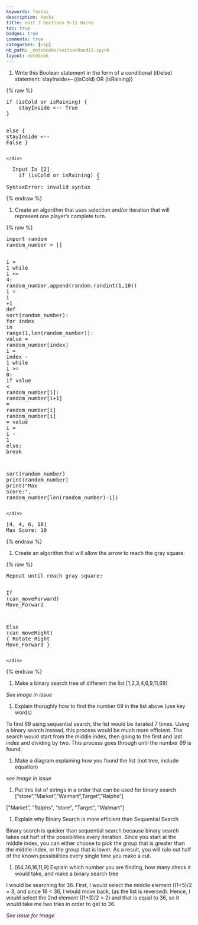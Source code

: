 ```yaml
---
keywords: fastai
description: Hacks
title: Unit 3 Sections 9-11 Hacks
toc: true
badges: true
comments: true
categories: [csp]
nb_path: _notebooks/section9and11.ipynb
layout: notebook
---
```


<!--
#################################################
### THIS FILE WAS AUTOGENERATED! DO NOT EDIT! ###
#################################################
# file to edit: _notebooks/section9and11.ipynb
-->

<div class="container" id="notebook-container">
        
<div class="cell border-box-sizing text_cell rendered"><div class="inner_cell">
<div class="text_cell_render border-box-sizing rendered_html">
<ol>
<li>Write this Boolean statement in the form of a conditional (if/else) statement: stayInside⟵((isCold) OR (isRaining))</li>
</ol>

</div>
</div>
</div>
    {% raw %}
    
<div class="cell border-box-sizing code_cell rendered">
<div class="input">

<div class="inner_cell">
    <div class="input_area">
<div class=" highlight hl-ipython3"><pre><span></span><span class="k">if</span> <span class="p">(</span><span class="n">isCold</span> <span class="ow">or</span> <span class="n">isRaining</span><span class="p">)</span> <span class="p">{</span>
    <span class="n">stayInside</span> <span class="o">&lt;--</span> <span class="kc">True</span>
<span class="p">}</span>

<span class="k">else</span> <span class="p">{</span>
    <span class="n">stayInside</span> <span class="o">&lt;--</span> <span class="kc">False</span>
<span class="p">}</span>
</pre></div>

    </div>
</div>
</div>

<div class="output_wrapper">
<div class="output">

<div class="output_area">

<div class="output_subarea output_text output_error">
<pre>
<span class="ansi-cyan-fg">  Input </span><span class="ansi-green-fg">In [2]</span>
<span class="ansi-red-fg">    if (isCold or isRaining) {</span>
                             ^
<span class="ansi-red-fg">SyntaxError</span><span class="ansi-red-fg">:</span> invalid syntax
</pre>
</div>
</div>

</div>
</div>

</div>
    {% endraw %}

<div class="cell border-box-sizing text_cell rendered"><div class="inner_cell">
<div class="text_cell_render border-box-sizing rendered_html">
<ol>
<li>Create an algorithm that uses selection and/or iteration that will represent one player’s complete turn.</li>
</ol>

</div>
</div>
</div>
    {% raw %}
    
<div class="cell border-box-sizing code_cell rendered">
<div class="input">

<div class="inner_cell">
    <div class="input_area">
<div class=" highlight hl-ipython3"><pre><span></span><span class="kn">import</span> <span class="nn">random</span>
<span class="n">random_number</span> <span class="o">=</span> <span class="p">[]</span>

<span class="n">i</span> <span class="o">=</span> <span class="mi">1</span> 
<span class="k">while</span> <span class="n">i</span> <span class="o">&lt;=</span> <span class="mi">4</span><span class="p">:</span>
    <span class="n">random_number</span><span class="o">.</span><span class="n">append</span><span class="p">(</span><span class="n">random</span><span class="o">.</span><span class="n">randint</span><span class="p">(</span><span class="mi">1</span><span class="p">,</span><span class="mi">10</span><span class="p">))</span>
    <span class="n">i</span> <span class="o">=</span> <span class="n">i</span> <span class="o">+</span><span class="mi">1</span> 
<span class="k">def</span> <span class="nf">sort</span><span class="p">(</span><span class="n">random_number</span><span class="p">):</span>
    <span class="k">for</span> <span class="n">index</span> <span class="ow">in</span> <span class="nb">range</span><span class="p">(</span><span class="mi">1</span><span class="p">,</span><span class="nb">len</span><span class="p">(</span><span class="n">random_number</span><span class="p">)):</span>
        <span class="n">value</span> <span class="o">=</span> <span class="n">random_number</span><span class="p">[</span><span class="n">index</span><span class="p">]</span>
        <span class="n">i</span> <span class="o">=</span> <span class="n">index</span> <span class="o">-</span> <span class="mi">1</span>
        <span class="k">while</span> <span class="n">i</span> <span class="o">&gt;=</span> <span class="mi">0</span><span class="p">:</span>
            <span class="k">if</span> <span class="n">value</span> <span class="o">&lt;</span> <span class="n">random_number</span><span class="p">[</span><span class="n">i</span><span class="p">]:</span>
                <span class="n">random_number</span><span class="p">[</span><span class="n">i</span><span class="o">+</span><span class="mi">1</span><span class="p">]</span> <span class="o">=</span> <span class="n">random_number</span><span class="p">[</span><span class="n">i</span><span class="p">]</span> 
                <span class="n">random_number</span><span class="p">[</span><span class="n">i</span><span class="p">]</span> <span class="o">=</span> <span class="n">value</span> 
                <span class="n">i</span> <span class="o">=</span> <span class="n">i</span> <span class="o">-</span> <span class="mi">1</span>
            <span class="k">else</span><span class="p">:</span>
                <span class="k">break</span>
            
<span class="n">sort</span><span class="p">(</span><span class="n">random_number</span><span class="p">)</span>
<span class="nb">print</span><span class="p">(</span><span class="n">random_number</span><span class="p">)</span>
<span class="nb">print</span><span class="p">(</span><span class="s2">&quot;Max Score:&quot;</span><span class="p">,</span> <span class="n">random_number</span><span class="p">[</span><span class="nb">len</span><span class="p">(</span><span class="n">random_number</span><span class="p">)</span><span class="o">-</span><span class="mi">1</span><span class="p">])</span>
</pre></div>

    </div>
</div>
</div>

<div class="output_wrapper">
<div class="output">

<div class="output_area">

<div class="output_subarea output_stream output_stdout output_text">
<pre>[4, 4, 6, 10]
Max Score: 10
</pre>
</div>
</div>

</div>
</div>

</div>
    {% endraw %}

<div class="cell border-box-sizing text_cell rendered"><div class="inner_cell">
<div class="text_cell_render border-box-sizing rendered_html">
<ol>
<li>Create an algorithm that will allow the arrow to reach the gray square:</li>
</ol>

</div>
</div>
</div>
    {% raw %}
    
<div class="cell border-box-sizing code_cell rendered">
<div class="input">

<div class="inner_cell">
    <div class="input_area">
<div class=" highlight hl-ipython3"><pre><span></span><span class="n">Repeat</span> <span class="n">until</span> <span class="n">reach</span> <span class="n">gray</span> <span class="n">square</span><span class="p">:</span>

<span class="n">If</span> <span class="p">(</span><span class="n">can_moveForward</span><span class="p">)</span> 
    <span class="n">Move_Forward</span>
    
<span class="n">Else</span> <span class="p">(</span><span class="n">can_moveRight</span><span class="p">)</span> <span class="p">{</span>
    <span class="n">Rotate_Right</span>
    <span class="n">Move_Forward</span>
<span class="p">}</span>
</pre></div>

    </div>
</div>
</div>

</div>
    {% endraw %}

<div class="cell border-box-sizing text_cell rendered"><div class="inner_cell">
<div class="text_cell_render border-box-sizing rendered_html">
<ol>
<li>Make a binary search tree of different the list [1,2,3,4,6,9,11,69]</li>
</ol>
<p><em>See image in issue</em></p>

</div>
</div>
</div>
<div class="cell border-box-sizing text_cell rendered"><div class="inner_cell">
<div class="text_cell_render border-box-sizing rendered_html">
<ol>
<li>Explain thorughly how to find the number 69 in the list above (use key words)</li>
</ol>
<p>To find 69 using sequential search, the list would be iterated 7 times. Using a binary search instead, this process would be much more efficient. The search would start from the middle index, then going to the first and last index and dividing by two. This process goes through until the number 69 is found.</p>

</div>
</div>
</div>
<div class="cell border-box-sizing text_cell rendered"><div class="inner_cell">
<div class="text_cell_render border-box-sizing rendered_html">
<ol>
<li>Make a diagram explaining how you found the list (not tree, include equation)</li>
</ol>
<p><em>see image in issue</em></p>

</div>
</div>
</div>
<div class="cell border-box-sizing text_cell rendered"><div class="inner_cell">
<div class="text_cell_render border-box-sizing rendered_html">
<ol>
<li>Put this list of strings in a order that can be used for binary search [“store”,”Market”,”Walmart”,Target”,”Ralphs”]</li>
</ol>
<p>["Market”, ”Ralphs”, “store”, "Target”, ”Walmart”]</p>

</div>
</div>
</div>
<div class="cell border-box-sizing text_cell rendered"><div class="inner_cell">
<div class="text_cell_render border-box-sizing rendered_html">
<ol>
<li>Explain why Binary Search is more efficient than Sequential Search</li>
</ol>
<p>Binary search is quicker than sequential search because binary search takes out half of the possibilities every iteration. Since you start at the middle index, you can either choose to pick the group that is greater than the middle index, or the group that is lower. As a result, you will rule out half of the known possibilities every single time you make a cut.</p>

</div>
</div>
</div>
<div class="cell border-box-sizing text_cell rendered"><div class="inner_cell">
<div class="text_cell_render border-box-sizing rendered_html">
<ol>
<li>[64,36,16,11,9] Explain which number you are finding, how many check it would take, and make a binary search tree</li>
</ol>
<p>I would be searching for 36. First, I would select the middle element ((1+5)/2 = 3, and since 16 &lt; 36,  I would move back, (as the list is reversed). Hence, I would select the 2nd element ((1+3)/2 = 2) and that is equal to 36, so it would take me two tries in order to get to 36.</p>
<p><em>See issue for image</em></p>

</div>
</div>
</div>
</div>
 

